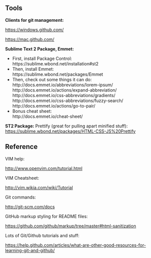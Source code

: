 <h2>Tools</h2>

<strong>Clients for git management:</strong>

https://windows.github.com/

https://mac.github.com/

<strong>Sublime Text 2 Package, Emmet:</strong>

<ul>
<li>
First, install Package Control:<br>
https://sublime.wbond.net/installation#st2
</li>
<li>
Then, install Emmet:<br>
https://sublime.wbond.net/packages/Emmet
</li>
<li>
Then, check out some things it can do:<br>
http://docs.emmet.io/abbreviations/lorem-ipsum/<br>
http://docs.emmet.io/actions/expand-abbreviation/<br>
http://docs.emmet.io/css-abbreviations/gradients/<br>
http://docs.emmet.io/css-abbreviations/fuzzy-search/<br>
http://docs.emmet.io/actions/go-to-pair/<br>
</li>
<li>
Bonus cheat sheet:<br>
http://docs.emmet.io/cheat-sheet/
</li>
</ul>

<strong>ST2 Package:</strong>
Prettify (great for pulling apart minified stuff):<br>
https://sublime.wbond.net/packages/HTML-CSS-JS%20Prettify

<h2>Reference</h2>

VIM help:

http://www.openvim.com/tutorial.html

VIM Cheatsheet:

http://vim.wikia.com/wiki/Tutorial

Git commands:

http://git-scm.com/docs

GitHub markup styling for README files:

https://github.com/github/markup/tree/master#html-sanitization

Lots of Git/Github tutorials and stuff:

https://help.github.com/articles/what-are-other-good-resources-for-learning-git-and-github/
